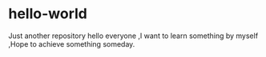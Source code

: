 # hello-world
Just another repository
hello everyone ,I want to learn something by myself ,Hope to achieve something someday.
